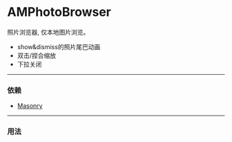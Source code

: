 # AMPhotoBrowser
照片浏览器, 仅本地图片浏览。
- show&dismiss的照片尾巴动画
- 双击/捏合缩放
- 下拉关闭

---

### 依赖
- [Masonry](https://github.com/SnapKit/Masonry)

---

### 用法

